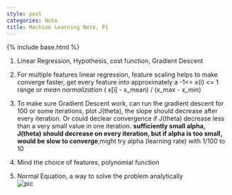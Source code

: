```yaml
---
style: post
categories: Note
title: Machine Learning Note, P1
---
```

{% include base.html %}

1. Linear Regression, Hypothesis, cost function, Gradient Descent

2. For multiple features linear regression, feature scaling helps to make converge faster,
get every feature into approximately a -1<= x(i) <= 1 range or *mean normalization*
( x[i] - x_mean) / (x_max - x_min)

3. To make sure Gradient Descent work, can run the gradient descent for 100 or some iterations, plot
J(theta), the slope should decrease after every iteration.
Or could declear convergence if J(theta) decrease less than a very small value in one iteration.
**sufficiently small alpha, J(theta) should decrease on every iteration, but if alpha is too small, would be slow to converge**,might try alpha (learning rate) with 1/100 to 10

4. Mind the choice of features, polynomial function

5. Normal Equation, a way to solve the problem analytically   
 ![pic][n_equation]



[n_equation]: {{base}}/assets/normal_equation.png
